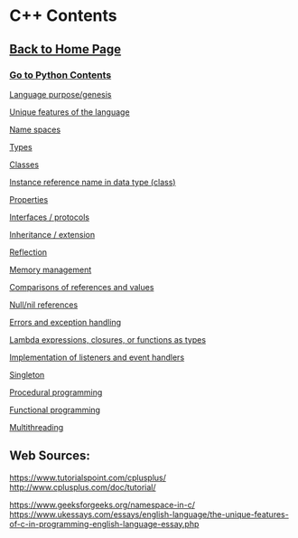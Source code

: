 # C++ Contents

## [Back to Home Page](https://github.com/lydsnyder/OO-Language-Comparison/blob/master/README.md)

### [Go to Python Contents](https://github.com/lydsnyder/OO-Language-Comparison/blob/master/Python/contents.md)

[Language purpose/genesis](https://github.com/lydsnyder/OO-Language-Comparison/blob/C++/C++/2%20language%20purpose%20and%20genesis.md)

[Unique features of the language](https://github.com/lydsnyder/OO-Language-Comparison/blob/C%2B%2B/C%2B%2B/3%20unique%20features%20of%20the%20language.md)

[Name spaces](https://github.com/lydsnyder/OO-Language-Comparison/blob/C%2B%2B/C%2B%2B/4%20name%20spaces.md)

[Types](https://github.com/lydsnyder/OO-Language-Comparison/blob/C%2B%2B/C%2B%2B/5%20types.md)

[Classes]()

[Instance reference name in data type (class)]()

[Properties]()

[Interfaces / protocols]()

[Inheritance / extension]()

[Reflection]()

[Memory management]()

[Comparisons of references and values]()

[Null/nil references]()

[Errors and exception handling]()

[Lambda expressions, closures, or functions as types]()

[Implementation of listeners and event handlers]()

[Singleton]()

[Procedural programming]()

[Functional programming]()

[Multithreading]()

## Web Sources:
https://www.tutorialspoint.com/cplusplus/  
http://www.cplusplus.com/doc/tutorial/

https://www.geeksforgeeks.org/namespace-in-c/
https://www.ukessays.com/essays/english-language/the-unique-features-of-c-in-programming-english-language-essay.php
